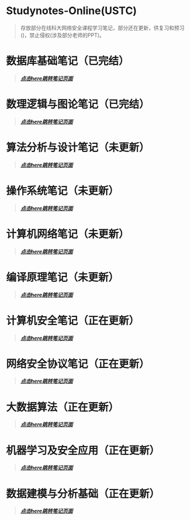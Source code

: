 # Studynotes-Online(USTC)
> 存放部分在线科大网络安全课程学习笔记，部分还在更新，供复习和预习()，禁止侵权(涉及部分老师的PPT)。

# 数据库基础笔记（已完结）

> ***[点击here跳转笔记页面](https://forget-eve.github.io/Database-Basics/#/)***

# 数理逻辑与图论笔记（已完结）

> ***[点击here跳转笔记页面](https://forget-eve.github.io/Mathematics-logic-graph-theory/#/)***

# 算法分析与设计笔记（未更新）

> ***[点击here跳转笔记页面](https://forget-eve.github.io/Algorithm-design-analysis/#/)***

# 操作系统笔记（未更新）

> ***[点击here跳转笔记页面](https://forget-eve.github.io/OS/#/)***

# 计算机网络笔记（未更新）

> ***[点击here跳转笔记页面](https://forget-eve.github.io/Computer-Network/#/)***

# 编译原理笔记（未更新）

> ***[点击here跳转笔记页面](https://forget-eve.github.io/Compiler-Principle/#/)***

# 计算机安全笔记（正在更新）

> ***[点击here跳转笔记页面](https://forget-eve.github.io/Computer-Safety/#/)***

# 网络安全协议笔记（正在更新）

> ***[点击here跳转笔记页面](https://forget-eve.github.io/NSP/#/)***

# 大数据算法（正在更新）

> ***[点击here跳转笔记页面](https://forget-eve.github.io/Big-data-algorithms/#/)***

# 机器学习及安全应用（正在更新）

> ***[点击here跳转笔记页面](https://forget-eve.github.io/Machine-Learning-and-its-Security-Applications/#/)***

# 数据建模与分析基础（正在更新）

> ***[点击here跳转笔记页面](https://forget-eve.github.io/Fundamentals-of-Data-Modeling-and-Analysis/#/)***
